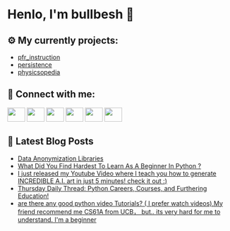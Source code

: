 # Henlo, I'm bullbesh 👋

## ⚙️ My currently projects:
- [pfr_instruction](https://github.com/bullbesh/pfr_instruction)
- [persistence](https://github.com/bullbesh/persistence)
- [physicsopedia](https://github.com/bullbesh/physicsopedia)

## 🔎 Connect with me:
[<img height="32" width="40" src="https://cdn.jsdelivr.net/npm/simple-icons@v5/icons/telegram.svg" />](https://t.me/bullbesh)
[<img height="32" width="40" src="https://cdn.jsdelivr.net/npm/simple-icons@v5/icons/vk.svg" />](https://vk.com/bullbesh)
[<img height="32" width="40" src="https://cdn.jsdelivr.net/npm/simple-icons@v5/icons/twitter.svg" />](https://twitter.com/bullbesh1)
[<img height="32" width="40" src="https://cdn.jsdelivr.net/npm/simple-icons@v5/icons/instagram.svg" />](https://www.instagram.com/bullbesh)
[<img height="32" width="40" src="https://cdn.jsdelivr.net/npm/simple-icons@v5/icons/reddit.svg" />](https://www.reddit.com/user/bullbesh)
[<img height="32" width="40" src="https://cdn.jsdelivr.net/npm/simple-icons@v5/icons/youtube.svg" />](https://www.youtube.com/channel/UCtfjRs6uzgq5mfm8S06WTcg)

## 📕 Latest Blog Posts
<!-- BLOG-POST-LIST:START -->
- [Data Anonymization Libraries](https://www.reddit.com/r/Python/comments/qre2gt/data_anonymization_libraries/)
- [What Did You Find Hardest To Learn As A Beginner In Python ?](https://www.reddit.com/r/Python/comments/qrd1kj/what_did_you_find_hardest_to_learn_as_a_beginner/)
- [I just released my Youtube Video where I teach you how to generate INCREDIBLE A.I. art in just 5 minutes! check it out :&rpar;](https://www.reddit.com/r/Python/comments/qrawnh/i_just_released_my_youtube_video_where_i_teach/)
- [Thursday Daily Thread: Python Careers, Courses, and Furthering Education!](https://www.reddit.com/r/Python/comments/qr7vob/thursday_daily_thread_python_careers_courses_and/)
- [are there any good python video Tutorials? &lpar; I prefer watch videos&rpar;,My friend recommend me CS61A from UCB， but.. its very hard for me to understand. I&#39;m a beginner](https://www.reddit.com/r/Python/comments/qr6dku/are_there_any_good_python_video_tutorials_i/)
<!-- BLOG-POST-LIST:END -->
